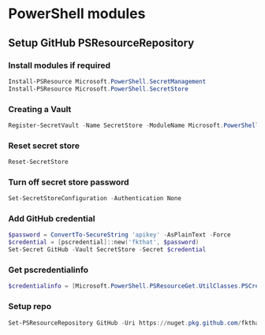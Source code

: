 # PowerShell modules

## Setup GitHub PSResourceRepository

### Install modules if required

```powershell
Install-PSResource Microsoft.PowerShell.SecretManagement
Install-PSResource Microsoft.PowerShell.SecretStore
```

### Creating a Vault

```powershell
Register-SecretVault -Name SecretStore -ModuleName Microsoft.PowerShell.SecretStore -DefaultVault
```

### Reset secret store

```powershell
Reset-SecretStore
```

### Turn off secret store password

```powershell
Set-SecretStoreConfiguration -Authentication None
```

### Add GitHub credential

```powershell
$password = ConvertTo-SecureString 'apikey' -AsPlainText -Force
$credential = [pscredential]::new('fkthat', $password)
Set-Secret GitHub -Vault SecretStore -Secret $credential
```

### Get pscredentialinfo

```powershell
$credentialinfo = [Microsoft.PowerShell.PSResourceGet.UtilClasses.PSCredentialInfo]::new('SecretStore', 'GitHub')
```

### Setup repo

```powershell
Set-PSResourceRepository GitHub -Uri https://nuget.pkg.github.com/fkthat/index.json -Trusted -CredentialInfo $credentialinfo
```
